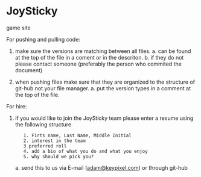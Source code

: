# JoySticky
game site


For pushing and pulling code:
  
  1. make sure the versions are matching between all files.
    a. can be found at the top of the file in a coment or in the descriton.
    b. if they do not please contact someone (preferably the person who commited the document) 
    
  2. when pushing files make sure that they are organized to the structure of git-hub not your file manager.
    a. put the version types in a comment at the top of the file.
    
  
For  hire: 

  1. if you would like to join the JoySticky team please enter a resume using the following structure 
  
  
            1. Firts name, Last Name, Middle Initial 
            2. interest in the team 
            3 preferred roll
            4. add a bio of what you do and what you enjoy
            5. why should we pick you?
            
      a. send this to us via E-mail (adam@keypixel.com) or through git-hub
